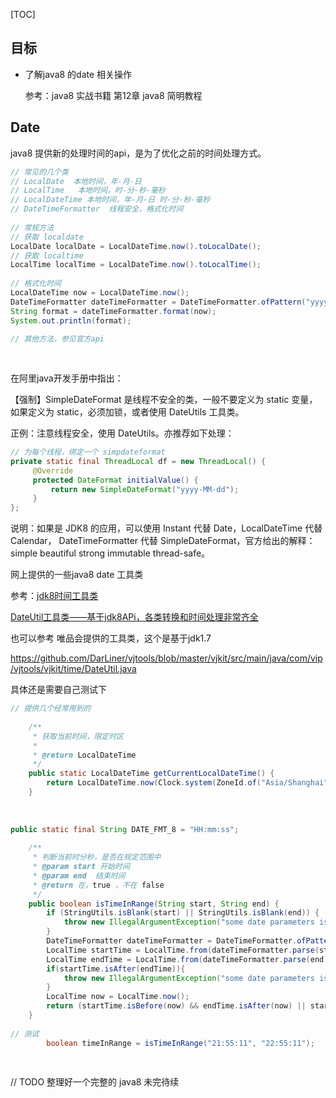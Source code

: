 [TOC]

## 目标

* 了解java8 的date 相关操作

  参考：java8 实战书籍 第12章  java8 简明教程

## Date

java8 提供新的处理时间的api，是为了优化之前的时间处理方式。

```java
// 常见的几个类
// LocalDate  本地时间，年-月-日
// LocalTime   本地时间，时-分-秒-毫秒
// LocalDateTime 本地时间，年-月-日 时-分-秒-毫秒
// DateTimeFormatter  线程安全，格式化时间
 
// 常规方法
// 获取 localdate
LocalDate localDate = LocalDateTime.now().toLocalDate();
// 获取 localtime
LocalTime localTime = LocalDateTime.now().toLocalTime();
 
// 格式化时间
LocalDateTime now = LocalDateTime.now();
DateTimeFormatter dateTimeFormatter = DateTimeFormatter.ofPattern("yyyy-MM-dd");
String format = dateTimeFormatter.format(now);
System.out.println(format);
 
// 其他方法，参见官方api
 
 
```

在阿里java开发手册中指出：

【强制】SimpleDateFormat 是线程不安全的类，一般不要定义为 static 变量，如果定义为 static，必须加锁，或者使用 DateUtils 工具类。

正例：注意线程安全，使用 DateUtils。亦推荐如下处理：

```java
// 为每个线程，绑定一个 simpdateformat
private static final ThreadLocal df = new ThreadLocal() {
     @Override
     protected DateFormat initialValue() {
         return new SimpleDateFormat("yyyy-MM-dd");
     }
};
```

 

说明：如果是 JDK8 的应用，可以使用 Instant 代替 Date，LocalDateTime 代替 Calendar， DateTimeFormatter 代替 SimpleDateFormat，官方给出的解释：simple beautiful strong immutable thread-safe。

网上提供的一些java8 date 工具类

参考：[jdk8时间工具类](https://blog.csdn.net/feicongcong/article/details/78224494)

[DateUtil工具类——基于jdk8APi，各类转换和时间处理非常齐全](https://blog.csdn.net/hejie1997/article/details/94596289)

也可以参考 唯品会提供的工具类，这个是基于jdk1.7

https://github.com/DarLiner/vjtools/blob/master/vjkit/src/main/java/com/vip/vjtools/vjkit/time/DateUtil.java

具体还是需要自己测试下

```java
// 提供几个经常用到的
 
    /**
     * 获取当前时间，限定时区
     *
     * @return LocalDateTime
     */
    public static LocalDateTime getCurrentLocalDateTime() {
        return LocalDateTime.now(Clock.system(ZoneId.of("Asia/Shanghai")));
    }
 
 
 
public static final String DATE_FMT_8 = "HH:mm:ss";
 
    /**
     * 判断当前时分秒，是否在规定范围中
     * @param start 开始时间
     * @param end  结束时间
     * @return 在，true ，不在 false
     */
    public boolean isTimeInRange(String start, String end) {
        if (StringUtils.isBlank(start) || StringUtils.isBlank(end)) {
            throw new IllegalArgumentException("some date parameters is null or blank");
        }
        DateTimeFormatter dateTimeFormatter = DateTimeFormatter.ofPattern(DATE_FMT_8);
        LocalTime startTime = LocalTime.from(dateTimeFormatter.parse(start));
        LocalTime endTime = LocalTime.from(dateTimeFormatter.parse(end));
        if(startTime.isAfter(endTime)){
            throw new IllegalArgumentException("some date parameters is dateBein after dateEnd");
        }
        LocalTime now = LocalTime.now();
        return (startTime.isBefore(now) && endTime.isAfter(now) || startTime.compareTo(now) == 0 || endTime.compareTo(now) == 0);
    }
 
// 测试
        boolean timeInRange = isTimeInRange("21:55:11", "22:55:11");
 
 
```

// TODO 整理好一个完整的 java8  未完待续
